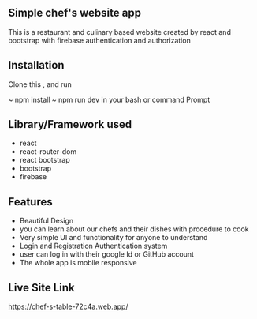 ## Simple chef's website app

This is a restaurant and culinary based website created by react and bootstrap with firebase authentication and authorization 

## Installation

Clone this , and run 

~ npm install
~ npm run dev
in your bash or command Prompt

## Library/Framework used
- react
- react-router-dom
- react bootstrap
- bootstrap
- firebase


## Features

- Beautiful Design
- you can learn about our chefs and their dishes with procedure to cook
- Very simple UI and functionality for anyone to understand
- Login  and Registration Authentication system
- user can log in with their google Id or GitHub account
- The whole app is mobile responsive





## Live Site Link
https://chef-s-table-72c4a.web.app/